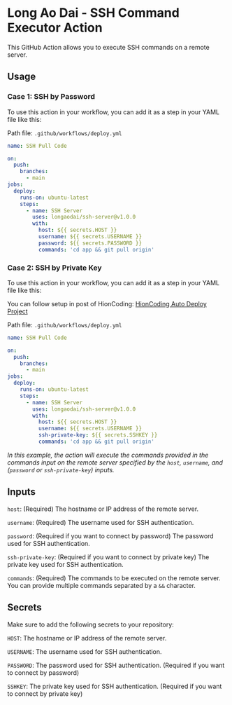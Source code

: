 # Long Ao Dai - SSH Command Executor Action

This GitHub Action allows you to execute SSH commands on a remote server.

## Usage

### **Case 1:** SSH by Password

To use this action in your workflow, you can add it as a step in your YAML file like this:

Path file: `.github/workflows/deploy.yml`
```yaml
name: SSH Pull Code

on:
  push:
    branches:
      - main
jobs:
  deploy:
    runs-on: ubuntu-latest
    steps:
      - name: SSH Server
        uses: longaodai/ssh-server@v1.0.0
        with:
          host: ${{ secrets.HOST }}
          username: ${{ secrets.USERNAME }}
          password: ${{ secrets.PASSWORD }}
          commands: 'cd app && git pull origin'
```

### **Case 2:** SSH by Private Key

To use this action in your workflow, you can add it as a step in your YAML file like this:

You can follow setup in post of HionCoding: [HionCoding Auto Deploy Project](https://hioncoding.com/post/auto-deployment-with-github-actions-for-cpanel-vps)

Path file: `.github/workflows/deploy.yml`
```yaml
name: SSH Pull Code

on:
  push:
    branches:
      - main
jobs:
  deploy:
    runs-on: ubuntu-latest
    steps:
      - name: SSH Server
        uses: longaodai/ssh-server@v1.0.0
        with:
          host: ${{ secrets.HOST }}
          username: ${{ secrets.USERNAME }}
          ssh-private-key: ${{ secrets.SSHKEY }}
          commands: 'cd app && git pull origin'
```
 _In this example, the action will execute the commands provided in the commands input on the remote server specified by the `host`, `username`, and (`password` or `ssh-private-key`) inputs._
## Inputs
`host`: (Required) The hostname or IP address of the remote server.

`username`: (Required) The username used for SSH authentication.

`password`: (Required if you want to connect by password) The password used for SSH authentication.

`ssh-private-key`: (Required if you want to connect by private key) The private key used for SSH authentication.

`commands`: (Required) The commands to be executed on the remote server. You can provide multiple commands separated by a `&&` character.

## Secrets

Make sure to add the following secrets to your repository:

`HOST`: The hostname or IP address of the remote server.

`USERNAME`: The username used for SSH authentication.

`PASSWORD`: The password used for SSH authentication. (Required if you want to connect by password)

`SSHKEY`: The private key used for SSH authentication. (Required if you want to connect by private key)
